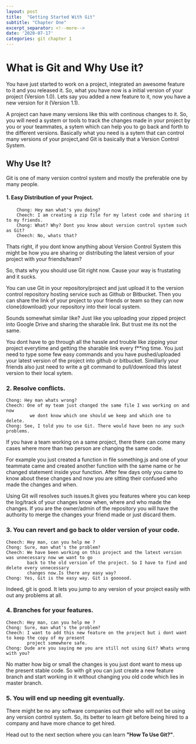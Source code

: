 ```yaml
---
layout: post
title:  "Getting Started With Git"
subtitle: "Chapter One"
excerpt_separator: <!--more-->
date: '2020-07-17'
categories: git chapter 1 
---
```

# What is Git and Why Use it?
You have just started to work on a project, integrated an awesome feature to it and you released it. So, what you have now is a initial version of your project (Version 1.0). Lets say you added a new feature to it, now you have a new version for it (Version 1.1). <!--more--> 

A project can have many versions like this with continous changes to it. So, you will need a system or tools to track the changes made in your project by you or your teammates, a sytem which can help you to go back and forth to the different versions. Basically what you need is a sytem that can control many versions of your project,and Git is basically that a Version Control System.

## Why Use It? 
Git is one of many version control system and mostly the preferable one by many people.

####  1. Easy Distribution of your Project.<br/>
        Chong: Hey man what's you doing?
        Cheech: I am creating a zip file for my latest code and sharing it to my friends.
        Chong: What? Why? Dont you know about version control system such as Git?
        Cheech: No, whats that?

Thats right, if you dont know anything about Version Control System this might be how you are sharing or distributing the latest version of your project with your friends/team? 


So, thats why you should use Git right now. Cause your way is frustating and it sucks.


You can use Git in your repository/project and just upload it to the version control repository hosting service such as Github or Bitbucket.
Then you can share the link of your project to your friends or team so they can now clone(download) your repository into their local system.

Sounds somewhat similar like? Just like you uploading your zipped project into Google Drive and sharing the sharable link. But trust me its not the same.


You dont have to go through all the hassle and trouble like zipping your project everytime and getting the sharable link every f**ing time.
You just need to type some few easy commands and you have pushed/uploaded your latest version of the project into github or bitbucket.
Simillarly your friends also just need to write a git command to pull/download this latest version to their local sytem.

### 2. Resolve conflicts.<br/>
    Chong: Hey man whats wrong?
    Cheech: One of my team just changed the same file I was working on and now
             we dont know which one should we keep and which one to delete.
    Chong: See, I told you to use Git. There would have been no any such problems.

If you have a team working on a same project, there there can come many cases where more than two person are changing the same code.


For example you just created a function in file something.js and one of your teammate came and created another function with the same name or he changed statement inside your function. After few days only you came to know about these changes and now you are sitting their confused who made the changes and when.

Using Git will resolves such issues.It gives you features where you can keep the log/track of your changes know when, where and who made the changes. If you are the owner/admin of the repository you will have the authority to merge the changes your friend made or just discard them. 


### 3. You can revert and go back to older version of your code.
    Cheech: Hey man, can you help me ?
    Chong: Sure, man what's the problem?
    Cheech: We have been working on this project and the latest version was unnecessary now we want to go
            back to the old version of the project. So I have to find and delete every unnecessary
            changes now.Is there any easy way? 
    Chong: Yes, Git is the easy way. Git is goooood.

Indeed, git is good. It lets you jump to any version of your project easily with out any problems at all.

### 4. Branches for your features. 
    Cheech: Hey man, can you help me ?
    Chong: Sure, man what's the problem?
    Cheech: I want to add this new feature on the project but i dont want to keep the copy of my present 
            project somewhere safe.
    Chong: Dude are you saying me you are still not using Git? Whats wrong with you?

No matter how big or small the changes is you just dont want to mess up the present stable code. So with git you can just create a new feature branch and start working in it without changing you old code which lies in master branch.

### 5. You will end up needing git eventually.
There might be no any software companies out their who will not be using any version control system. So, its better to learn git before being hired to a company and have more chance to get hired.


Head out to the next section where you can learn **"How To Use Git?"**.

